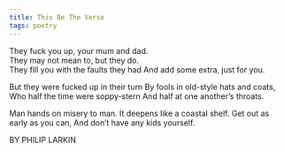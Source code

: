 ```yaml
---
title: This Be The Verse
tags: poetry
---
```


They fuck you up, your mum and dad.   
    They may not mean to, but they do.   
They fill you with the faults they had
    And add some extra, just for you.

But they were fucked up in their turn
    By fools in old-style hats and coats,   
Who half the time were soppy-stern
    And half at one another’s throats.

Man hands on misery to man.
    It deepens like a coastal shelf.
Get out as early as you can,
    And don’t have any kids yourself.


BY PHILIP LARKIN